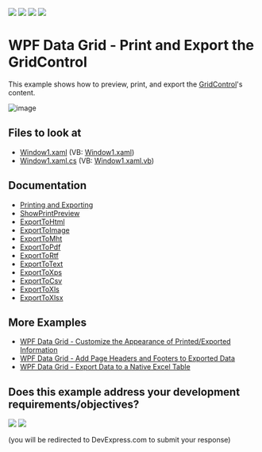 <!-- default badges list -->
![](https://img.shields.io/endpoint?url=https://codecentral.devexpress.com/api/v1/VersionRange/128652285/22.2.2%2B)
[![](https://img.shields.io/badge/Open_in_DevExpress_Support_Center-FF7200?style=flat-square&logo=DevExpress&logoColor=white)](https://supportcenter.devexpress.com/ticket/details/E1669)
[![](https://img.shields.io/badge/📖_How_to_use_DevExpress_Examples-e9f6fc?style=flat-square)](https://docs.devexpress.com/GeneralInformation/403183)
[![](https://img.shields.io/badge/💬_Leave_Feedback-feecdd?style=flat-square)](#does-this-example-address-your-development-requirementsobjectives)
<!-- default badges end -->
# WPF Data Grid - Print and Export the GridControl

This example shows how to preview, print, and export the [GridControl](https://docs.devexpress.com/WPF/DevExpress.Xpf.Grid.GridControl)'s content.

![image](https://user-images.githubusercontent.com/65009440/172605584-84040ee3-dc36-4496-9126-120f7f9287d9.png)

<!-- default file list -->

## Files to look at

* [Window1.xaml](./CS/Window1.xaml) (VB: [Window1.xaml](./VB/Window1.xaml))
* [Window1.xaml.cs](./CS/Window1.xaml.cs) (VB: [Window1.xaml.vb](./VB/Window1.xaml.vb))

<!-- default file list end -->

## Documentation

* [Printing and Exporting](https://docs.devexpress.com/WPF/117296/controls-and-libraries/data-grid/printing-and-exporting)
* [ShowPrintPreview](https://docs.devexpress.com/WPF/DevExpress.Xpf.Grid.DataViewBase.ShowPrintPreview(System.Windows.FrameworkElement))
* [ExportToHtml](https://docs.devexpress.com/WPF/DevExpress.Xpf.Grid.DataViewBase.ExportToHtml(System.String))
* [ExportToImage](https://docs.devexpress.com/WPF/DevExpress.Xpf.Grid.DataViewBase.ExportToImage(System.String))
* [ExportToMht](https://docs.devexpress.com/WPF/DevExpress.Xpf.Grid.DataViewBase.ExportToMht(System.String))
* [ExportToPdf](https://docs.devexpress.com/WPF/DevExpress.Xpf.Grid.DataViewBase.ExportToPdf(System.String))
* [ExportToRtf](https://docs.devexpress.com/WPF/DevExpress.Xpf.Grid.DataViewBase.ExportToRtf(System.String))
* [ExportToText](https://docs.devexpress.com/WPF/DevExpress.Xpf.Grid.DataViewBase.ExportToText(System.String))
* [ExportToXps](https://docs.devexpress.com/WPF/DevExpress.Xpf.Grid.DataViewBase.ExportToXps(System.String))
* [ExportToCsv](https://docs.devexpress.com/WPF/DevExpress.Xpf.Grid.TableView.ExportToCsv(System.String))
* [ExportToXls](https://docs.devexpress.com/WPF/DevExpress.Xpf.Grid.TableView.ExportToXls(System.String))
* [ExportToXlsx](https://docs.devexpress.com/WPF/DevExpress.Xpf.Grid.TableView.ExportToXlsx(System.String))

## More Examples

* [WPF Data Grid - Customize the Appearance of Printed/Exported Information](https://github.com/DevExpress-Examples/wpf-data-grid-customize-print-export-appearance)
* [WPF Data Grid - Add Page Headers and Footers to Exported Data](https://github.com/DevExpress-Examples/wpf-data-grid-add-page-headers-and-footers-to-exported-data)
* [WPF Data Grid - Export Data to a Native Excel Table](https://github.com/DevExpress-Examples/wpf-data-grid-export-data-to-native-excel-table)
<!-- feedback -->
## Does this example address your development requirements/objectives?

[<img src="https://www.devexpress.com/support/examples/i/yes-button.svg"/>](https://www.devexpress.com/support/examples/survey.xml?utm_source=github&utm_campaign=wpf-data-grid-print-and-export-data&~~~was_helpful=yes) [<img src="https://www.devexpress.com/support/examples/i/no-button.svg"/>](https://www.devexpress.com/support/examples/survey.xml?utm_source=github&utm_campaign=wpf-data-grid-print-and-export-data&~~~was_helpful=no)

(you will be redirected to DevExpress.com to submit your response)
<!-- feedback end -->
